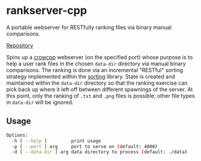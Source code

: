 # rankserver-cpp

A portable webserver for RESTfully ranking files via binary manual comparisons.

[Repository](https://github.com/goromal/rankserver-cpp)

Spins up a [crowcpp](./crowcpp.md) webserver (on the specified port) whose purpose is to help a user
rank files in the chosen `data-dir` directory via manual binary comparisons. The ranking is done via
an incremental "RESTful" sorting strategy implemented within the [sorting](./sorting.md) library. State
is created and maintained within the `data-dir` directory so that the ranking exercise can pick back up
where it left off between different spawnings of the server. At this point, only the ranking of `.txt` and
`.png` files is possible; other file types in `data-dir` will be ignored.

## Usage

```bash
Options:
  -h [ --help ]         print usage
  -p [ --port ] arg     port to serve on (default: 4000)
  -d [ --data-dir ] arg data directory to process (default: ./data)

```

